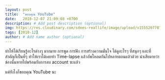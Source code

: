 ```yaml
---
layout: post
title:  "ขอบคุณ YouTube"
date:   2018-12-07 21:09:08 +0700
description: # Add post description (optional)
img: https://res.cloudinary.com/sdees-reallife/image/upload/v1555207707/Screenshot_from_2019-04-14_09-06-54.png # Add image post (optional)
tags: [2018-12]
author: # Add name author (optional)
---
```

ทำให้ได้เรียนรู้อะไรต่างๆ มากมาย การพูด การฟัง การสร้างความมั่นใจ ได้ดูอะไรๆ ที่สนุกๆ และที่สำคัญก็เป็นที่ๆ ทำให้เราได้เคยทำ Time-lapse แล้วอัพโหลดกันไปหลายตอนแล้วด้วย น่าเสียดายว่าช่องนั้นหายไปพร้อมกับการลบ account ซะแล้ว

แต่ยังไงก็ขอบคุณ YouTube นะ
